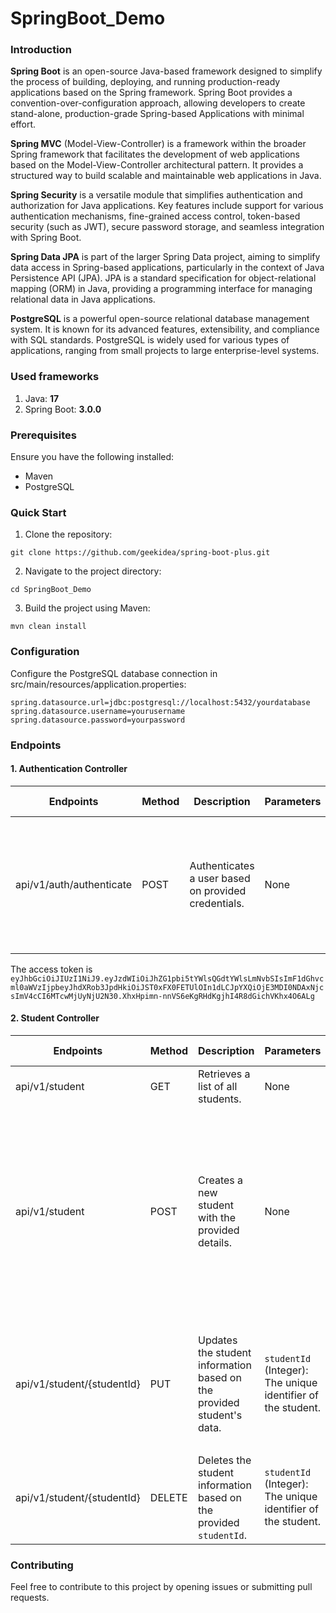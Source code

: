 # SpringBoot_Demo

### Introduction

**Spring Boot** is an open-source Java-based framework designed to simplify the process of building, deploying, and running production-ready applications based on the Spring framework. Spring Boot provides a convention-over-configuration approach, allowing developers to create stand-alone, production-grade Spring-based Applications with minimal effort.

**Spring MVC** (Model-View-Controller) is a framework within the broader Spring framework that facilitates the development of web applications based on the Model-View-Controller architectural pattern. It provides a structured way to build scalable and maintainable web applications in Java.

**Spring Security** is a versatile module that simplifies authentication and authorization for Java applications. Key features include support for various authentication mechanisms, fine-grained access control, token-based security (such as JWT), secure password storage, and seamless integration with Spring Boot. 

**Spring Data JPA** is part of the larger Spring Data project, aiming to simplify data access in Spring-based applications, particularly in the context of Java Persistence API (JPA). JPA is a standard specification for object-relational mapping (ORM) in Java, providing a programming interface for managing relational data in Java applications.

**PostgreSQL** is a powerful open-source relational database management system. It is known for its advanced features, extensibility, and compliance with SQL standards. PostgreSQL is widely used for various types of applications, ranging from small projects to large enterprise-level systems.




### Used frameworks 

1. Java: **17**
2. Spring Boot: **3.0.0**


### Prerequisites

Ensure you have the following installed:
- Maven
- PostgreSQL

### Quick Start 

1. Clone the repository:

```
git clone https://github.com/geekidea/spring-boot-plus.git

```

2. Navigate to the project directory:

```
cd SpringBoot_Demo
```

3. Build the project using Maven:
   
```
mvn clean install
```

### Configuration

Configure the PostgreSQL database connection in src/main/resources/application.properties:

```
spring.datasource.url=jdbc:postgresql://localhost:5432/yourdatabase
spring.datasource.username=yourusername
spring.datasource.password=yourpassword
```

### Endpoints

#### 1. Authentication Controller

| Endpoints   |   Method    | Description | Parameters | Request Body |
| ----------- | ----------- |----------- |----------- |----------- |
| api/v1/auth/authenticate  | POST     |Authenticates a user based on provided credentials.| None| `email` (String): The email of the user.<br> `password` (String): The password of the user.

The access token is ```eyJhbGciOiJIUzI1NiJ9.eyJzdWIiOiJhZG1pbi5tYWlsQGdtYWlsLmNvbSIsImF1dGhvcml0aWVzIjpbeyJhdXRob3JpdHkiOiJST0xFX0FETUlOIn1dLCJpYXQiOjE3MDI0NDAxNjcsImV4cCI6MTcwMjUyNjU2N30.XhxHpimn-nnVS6eKgRHdKgjhI4R8dGichVKhx4O6ALg```

#### 2. Student Controller

| Endpoints   |   Method    | Description | Parameters | Request Body |
| ----------- | ----------- |----------- |----------- |----------- |
| api/v1/student  | GET     |Retrieves a list of all students.| None| None
| api/v1/student  | POST    |Creates a new student with the provided details.| None| `name` (String): The student's name  <br>`email` (String): The student's email address<br> `dateOfBirth` (String): The student's date of birth
| api/v1/student/{studentId}  | PUT     | Updates the student information based on the provided student's data.|  `studentId` (Integer): The unique identifier of the student.|`name` (String): The student's name  <br>`email` (String): The student's email address.
| api/v1/student/{studentId}  | DELETE     | Deletes the student information based on the provided `studentId`.|  `studentId` (Integer): The unique identifier of the student. | None


### Contributing
Feel free to contribute to this project by opening issues or submitting pull requests. 
 

